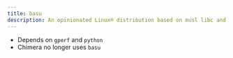 ```yaml
---
title: basu
description: An opinionated Linux® distribution based on musl libc and toybox
---
```


- Depends on `gperf` and `python`
- Chimera no longer uses `basu`
